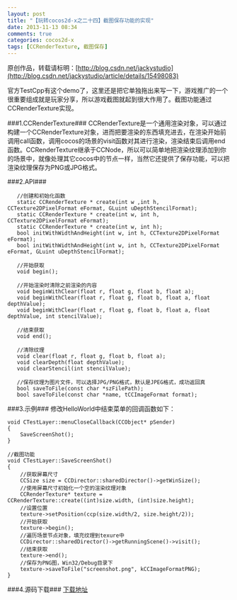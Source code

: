 ```yaml
---
layout: post
title: "【玩转cocos2d-x之二十四】截图保存功能的实现"
date: 2013-11-13 08:34
comments: true
categories: cocos2d-x
tags: [CCRenderTexture, 截图保存]
---
```

原创作品，转载请标明：[http://blog.csdn.net/jackystudio](http://blog.csdn.net/jackystudio/article/details/15498083)

官方TestCpp有这个demo了，这里还是把它单独拖出来写一下，游戏推广的一个很重要组成就是玩家分享，所以游戏截图就起到很大作用了。截图功能通过CCRenderTexture实现。

###1.CCRenderTexture###
CCRenderTexture是一个通用渲染对象，可以通过构建一个CCRenderTexture对象，进而把要渲染的东西填充进去，在渲染开始前调用call函数，调用cocos的场景的visit函数对其进行渲染，渲染结束后调用end函数。CCRenderTexture继承于CCNode，所以可以简单地把渲染纹理添加到你的场景中，就像处理其它cocos中的节点一样，当然它还提供了保存功能，可以把渲染纹理保存为PNG或JPG格式。

<!-- more -->

###2.API###

       //创建和初始化函数  
       static CCRenderTexture * create(int w ,int h, CCTexture2DPixelFormat eFormat, GLuint uDepthStencilFormat);  
       static CCRenderTexture * create(int w, int h, CCTexture2DPixelFormat eFormat);  
       static CCRenderTexture * create(int w, int h);  
       bool initWithWidthAndHeight(int w, int h, CCTexture2DPixelFormat eFormat);  
       bool initWithWidthAndHeight(int w, int h, CCTexture2DPixelFormat eFormat, GLuint uDepthStencilFormat);  
      
       //开始获取  
       void begin();  
      
       //开始渲染时清除之前渲染的内容  
       void beginWithClear(float r, float g, float b, float a);  
       void beginWithClear(float r, float g, float b, float a, float depthValue);  
       void beginWithClear(float r, float g, float b, float a, float depthValue, int stencilValue);  
      
       //结束获取  
       void end();  
      
       //清除纹理  
       void clear(float r, float g, float b, float a);  
       void clearDepth(float depthValue);  
       void clearStencil(int stencilValue);  
      
       //保存纹理为图片文件，可以选择JPG/PNG格式，默认是JPEG格式，成功返回真  
       bool saveToFile(const char *szFilePath);  
       bool saveToFile(const char *name, tCCImageFormat format);  

###3.示例###
修改HelloWorld中结束菜单的回调函数如下：

    void CTestLayer::menuCloseCallback(CCObject* pSender)  
    {  
    	SaveScreenShot();  
    }  
      
    //截图功能  
    void CTestLayer::SaveScreenShot()  
    {  
    	//获取屏幕尺寸  
    	CCSize size = CCDirector::sharedDirector()->getWinSize();  
    	//使用屏幕尺寸初始化一个空的渲染纹理对象  
    	CCRenderTexture* texture = CCRenderTexture::create((int)size.width, (int)size.height);  
    	//设置位置  
    	texture->setPosition(ccp(size.width/2, size.height/2));  
    	//开始获取  
    	texture->begin();  
    	//遍历场景节点对象，填充纹理到texure中  
    	CCDirector::sharedDirector()->getRunningScene()->visit();  
    	//结束获取  
    	texture->end();  
    	//保存为PNG图，Win32/Debug目录下  
    	texture->saveToFile("screenshot.png", kCCImageFormatPNG);  
    }  

###4.源码下载###
[下载地址](http://download.csdn.net/detail/jackyvincefu/6538305)